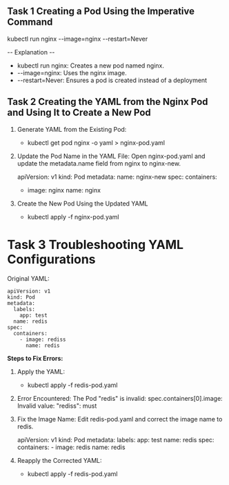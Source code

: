 ## Task 1 Creating a Pod Using the Imperative Command

kubectl run nginx --image=nginx --restart=Never

-- Explanation --

* kubectl run nginx: Creates a new pod named nginx.
* --image=nginx: Uses the nginx image.
* --restart=Never: Ensures a pod is created instead of a deployment

## Task 2 Creating the YAML from the Nginx Pod and Using It to Create a New Pod

1. Generate YAML from the Existing Pod:
   * kubectl get pod nginx -o yaml > nginx-pod.yaml

2. Update the Pod Name in the YAML File: Open nginx-pod.yaml and update the metadata.name field from nginx to nginx-new.

   apiVersion: v1
   kind: Pod
   metadata:
     name: nginx-new
   spec:
     containers:
     - image: nginx
       name: nginx

3.  Create the New Pod Using the Updated YAML
    * kubectl apply -f nginx-pod.yaml

# Task 3 Troubleshooting YAML Configurations

Original YAML:

    apiVersion: v1
    kind: Pod
    metadata:
      labels:
        app: test
      name: redis
    spec:
      containers:
        - image: rediss
          name: redis

**Steps to Fix Errors:**

1. Apply the YAML:
   * kubectl apply -f redis-pod.yaml
2. Error Encountered:
   The Pod "redis" is invalid: spec.containers[0].image: Invalid value: "rediss": must 
3. Fix the Image Name: Edit redis-pod.yaml and correct the image name to redis.

    apiVersion: v1
    kind: Pod
    metadata:
      labels:
        app: test
      name: redis
    spec:
      containers:
        - image: redis
          name: redis

4. Reapply the Corrected YAML:
   * kubectl apply -f redis-pod.yaml

















